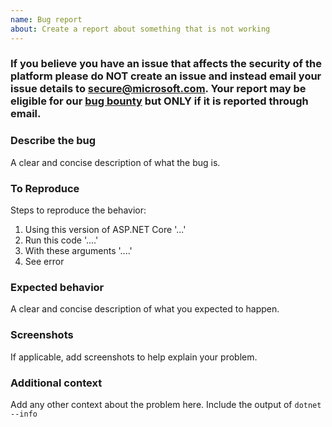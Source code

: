 ```yaml
---
name: Bug report
about: Create a report about something that is not working
---
```


### If you believe you have an issue that affects the security of the platform please do NOT create an issue and instead email your issue details to secure@microsoft.com. Your report may be eligible for our [bug bounty](https://technet.microsoft.com/en-us/mt764065.aspx) but ONLY if it is reported through email.

### Describe the bug
A clear and concise description of what the bug is.

### To Reproduce
Steps to reproduce the behavior:
1. Using this version of ASP.NET Core '...'
2. Run this code '....'
3. With these arguments '....'
4. See error

### Expected behavior
A clear and concise description of what you expected to happen.

### Screenshots
If applicable, add screenshots to help explain your problem.

### Additional context
Add any other context about the problem here.
Include the output of `dotnet --info`
